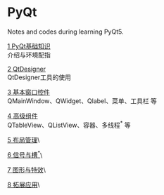 # PyQt
Notes and codes during learning PyQt5.

[1 PyQt基础知识](./chapter1)\
介绍与环境配指

[2 QtDesigner](./chapter2)\
QtDesigner工具的使用

[3 基本窗口控件]()\
QMainWindow、QWidget、Qlabel、菜单、工具栏 等

[4 高级组件]()\
QTableView、QListView、容器、多线程<sup>*</sup> 等

[5 布局管理]()\


[6 信号与槽<sup>*</sup>]()\


[7 图形与特效]()\


[8 拓展应用]()\


